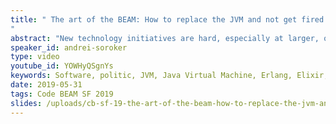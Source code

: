 ```yaml
---
title: " The art of the BEAM: How to replace the JVM and not get fired
"
abstract: "New technology initiatives are hard, especially at larger, older companies. In particular, when the target is something as fundamental as the VM. This talk explains how to successfully insert BEAM into a seemingly unbudging technology stack, and live to reap the benefits."
speaker_id: andrei-soroker
type: video
youtube_id: YOWHyQSgnYs
keywords: Software, politic, JVM, Java Virtual Machine, Erlang, Elixir, BEAM VM
date: 2019-05-31
tags: Code BEAM SF 2019
slides: /uploads/cb-sf-19-the-art-of-the-beam-how-to-replace-the-jvm-and-not-get-fired-andrei-soroker-compressed.pdf
---
```


